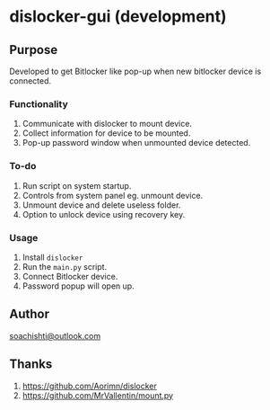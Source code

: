 # dislocker-gui (development)

## Purpose

Developed to get Bitlocker like pop-up when new bitlocker device is connected.

### Functionality

1. Communicate with dislocker to mount device.
2. Collect information for device to be mounted.
3. Pop-up password window when unmounted device detected.
 
### To-do

1. Run script on system startup.
2. Controls from system panel eg. unmount device.
3. Unmount device and delete useless folder.
4. Option to unlock device using recovery key.

### Usage

1. Install `dislocker`
2. Run the `main.py` script.
3. Connect Bitlocker device.
4. Password popup will open up.

## Author

soachishti@outlook.com

## Thanks

1. https://github.com/Aorimn/dislocker
2. https://github.com/MrVallentin/mount.py